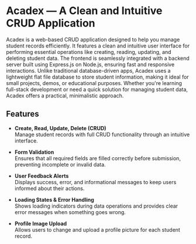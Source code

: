 # Acadex — A Clean and Intuitive CRUD Application

Acadex is a web-based CRUD application designed to help you manage student records efficiently. It features a clean and intuitive user interface for performing essential operations like creating, reading, updating, and deleting student data. The frontend is seamlessly integrated with a backend server built using Express.js on Node.js, ensuring fast and responsive interactions. Unlike traditional database-driven apps, Acadex uses a lightweight flat file database to store student information, making it ideal for small projects, demos, or educational purposes. Whether you're learning full-stack development or need a quick solution for managing student data, Acadex offers a practical, minimalistic approach.

## Features

- **Create, Read, Update, Delete (CRUD)**  
  Manage student records with full CRUD functionality through an intuitive interface.

- **Form Validation**  
  Ensures that all required fields are filled correctly before submission, preventing incomplete or invalid data.

- **User Feedback Alerts**  
  Displays success, error, and informational messages to keep users informed about their actions.

- **Loading States & Error Handling**  
  Shows loading indicators during data operations and provides clear error messages when something goes wrong.

- **Profile Image Upload**  
  Allows users to change and upload a profile picture for each student record.
